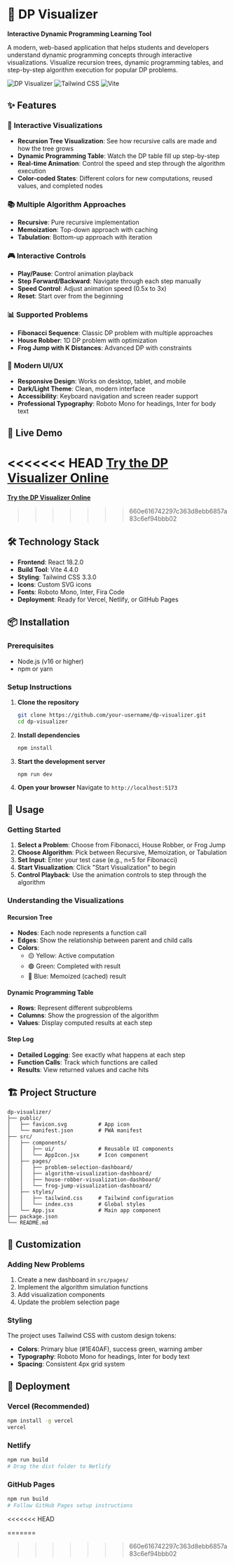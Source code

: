 # 🧠 DP Visualizer

**Interactive Dynamic Programming Learning Tool**

A modern, web-based application that helps students and developers understand dynamic programming concepts through interactive visualizations. Visualize recursion trees, dynamic programming tables, and step-by-step algorithm execution for popular DP problems.

![DP Visualizer](https://img.shields.io/badge/React-18.2.0-blue?logo=react)
![Tailwind CSS](https://img.shields.io/badge/Tailwind_CSS-3.3.0-38B2AC?logo=tailwind-css)
![Vite](https://img.shields.io/badge/Vite-4.4.0-646CFF?logo=vite)

## ✨ Features

### 🎯 **Interactive Visualizations**
- **Recursion Tree Visualization**: See how recursive calls are made and how the tree grows
- **Dynamic Programming Table**: Watch the DP table fill up step-by-step
- **Real-time Animation**: Control the speed and step through the algorithm execution
- **Color-coded States**: Different colors for new computations, reused values, and completed nodes

### 📚 **Multiple Algorithm Approaches**
- **Recursive**: Pure recursive implementation
- **Memoization**: Top-down approach with caching
- **Tabulation**: Bottom-up approach with iteration

### 🎮 **Interactive Controls**
- **Play/Pause**: Control animation playback
- **Step Forward/Backward**: Navigate through each step manually
- **Speed Control**: Adjust animation speed (0.5x to 3x)
- **Reset**: Start over from the beginning

### 📊 **Supported Problems**
- **Fibonacci Sequence**: Classic DP problem with multiple approaches
- **House Robber**: 1D DP problem with optimization
- **Frog Jump with K Distances**: Advanced DP with constraints

### 🎨 **Modern UI/UX**
- **Responsive Design**: Works on desktop, tablet, and mobile
- **Dark/Light Theme**: Clean, modern interface
- **Accessibility**: Keyboard navigation and screen reader support
- **Professional Typography**: Roboto Mono for headings, Inter for body text

## 🚀 Live Demo

<<<<<<< HEAD
**[Try the DP Visualizer Online](https://your-deployment-url.com)**
=======
**[Try the DP Visualizer Online](https://dpvisualizer.netlify.app/)**
>>>>>>> 660e616742297c363d8ebb6857a83c6ef94bbb02

## 🛠️ Technology Stack

- **Frontend**: React 18.2.0
- **Build Tool**: Vite 4.4.0
- **Styling**: Tailwind CSS 3.3.0
- **Icons**: Custom SVG icons
- **Fonts**: Roboto Mono, Inter, Fira Code
- **Deployment**: Ready for Vercel, Netlify, or GitHub Pages

## 📦 Installation

### Prerequisites
- Node.js (v16 or higher)
- npm or yarn

### Setup Instructions

1. **Clone the repository**
   ```bash
   git clone https://github.com/your-username/dp-visualizer.git
   cd dp-visualizer
   ```

2. **Install dependencies**
   ```bash
   npm install
   ```

3. **Start the development server**
   ```bash
   npm run dev
   ```

4. **Open your browser**
   Navigate to `http://localhost:5173`

## 🎯 Usage

### Getting Started

1. **Select a Problem**: Choose from Fibonacci, House Robber, or Frog Jump
2. **Choose Algorithm**: Pick between Recursive, Memoization, or Tabulation
3. **Set Input**: Enter your test case (e.g., n=5 for Fibonacci)
4. **Start Visualization**: Click "Start Visualization" to begin
5. **Control Playback**: Use the animation controls to step through the algorithm

### Understanding the Visualizations

#### Recursion Tree
- **Nodes**: Each node represents a function call
- **Edges**: Show the relationship between parent and child calls
- **Colors**: 
  - 🟡 Yellow: Active computation
  - 🟢 Green: Completed with result
  - 🔵 Blue: Memoized (cached) result

#### Dynamic Programming Table
- **Rows**: Represent different subproblems
- **Columns**: Show the progression of the algorithm
- **Values**: Display computed results at each step

#### Step Log
- **Detailed Logging**: See exactly what happens at each step
- **Function Calls**: Track which functions are called
- **Results**: View returned values and cache hits

## 🏗️ Project Structure

```
dp-visualizer/
├── public/
│   ├── favicon.svg          # App icon
│   └── manifest.json        # PWA manifest
├── src/
│   ├── components/
│   │   ├── ui/              # Reusable UI components
│   │   └── AppIcon.jsx      # Icon component
│   ├── pages/
│   │   ├── problem-selection-dashboard/
│   │   ├── algorithm-visualization-dashboard/
│   │   ├── house-robber-visualization-dashboard/
│   │   └── frog-jump-visualization-dashboard/
│   ├── styles/
│   │   ├── tailwind.css     # Tailwind configuration
│   │   └── index.css        # Global styles
│   └── App.jsx              # Main app component
├── package.json
└── README.md
```

## 🎨 Customization

### Adding New Problems

1. Create a new dashboard in `src/pages/`
2. Implement the algorithm simulation functions
3. Add visualization components
4. Update the problem selection page

### Styling

The project uses Tailwind CSS with custom design tokens:
- **Colors**: Primary blue (#1E40AF), success green, warning amber
- **Typography**: Roboto Mono for headings, Inter for body text
- **Spacing**: Consistent 4px grid system

## 🚀 Deployment

### Vercel (Recommended)
```bash
npm install -g vercel
vercel
```

### Netlify
```bash
npm run build
# Drag the dist folder to Netlify
```

### GitHub Pages
```bash
npm run build
# Follow GitHub Pages setup instructions
```
<<<<<<< HEAD

=======
>>>>>>> 660e616742297c363d8ebb6857a83c6ef94bbb02

